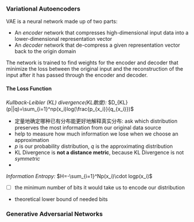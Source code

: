### Variational Autoencoders

VAE is a neural network made up of two parts:

- An *encoder* network that compresses high-dimensional input data into a lower-dimensional representation vector
- An *decoder* network that de-compress a given representation vector back to the origin domain

The network is trained to find weights for the encoder and decoder that minimize the loss between the original input and the reconstruction of the input after it has passed through the encoder and decoder.



#### The Loss Function

*Kullback-Leibler (KL) divergence(KL散度):*  $D_{KL}(p||q)=\sum_{i=1}^np(x_i)log(\frac{p_{x_i}}{q_{x_i}})$

- 定量地确定哪种已有分布能更好地解释真实分布: ask which distribution preserves the most information from our original data source
- help to measure how much information we lose when we choose an approximation
- $p$ is our probability distribution, $q$ is the approximating distribution
- KL Divergence is **not a distance metric**, because KL Divergence is not *symmetric*
- 



*Information Entropy:* $H=-\sum_{i=1}^Np(x_i)\cdot logp(x_i)$



- [ ] the minimum number of bits it would take us to encode our distribution

- theoretical lower bound of needed bits

  

### Generative Adversarial Networks





